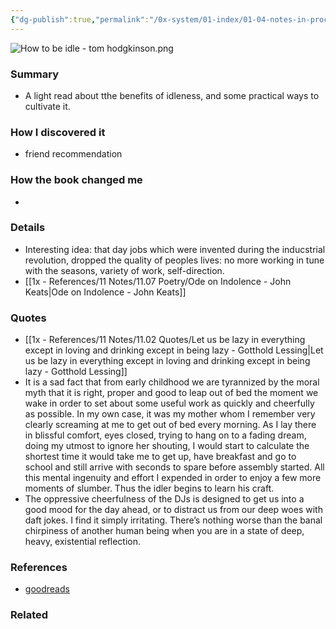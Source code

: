 ```yaml
---
{"dg-publish":true,"permalink":"/0x-system/01-index/01-04-notes-in-process/how-to-be-idle-tom-hodgkinson/","title":"How to be Idle - Tom Hodgkinson","created":"2025-06-09T12:45:17.255+03:00","updated":"2025-06-15T21:54:39.155+03:00"}
---
```


![How to be idle - tom hodgkinson.png](/img/user/4x%20-%20Reading/41%20Books/41.03%20Cover%20images/How%20to%20be%20idle%20-%20tom%20hodgkinson.png)
### Summary
- A light read about tthe benefits of idleness, and some practical ways to cultivate it.

### How I discovered it
- friend recommendation

### How the book changed me
- 

### Details
- Interesting idea: that day jobs which were invented during the inducstrial revolution, dropped the quality of peoples lives: no more working in tune with the seasons, variety of work, self-direction.
- [[1x - References/11 Notes/11.07 Poetry/Ode on Indolence - John Keats\|Ode on Indolence - John Keats]] 

### Quotes
- [[1x - References/11 Notes/11.02 Quotes/Let us be lazy in everything except in loving and drinking except in being lazy - Gotthold Lessing\|Let us be lazy in everything except in loving and drinking except in being lazy - Gotthold Lessing]]
- It is a sad fact that from early childhood we are tyrannized by the moral myth that it is right, proper and good to leap out of bed the moment we wake in order to set about some useful work as quickly and cheerfully as possible. In my own case, it was my mother whom I remember very clearly screaming at me to get out of bed every morning. As I lay there in blissful comfort, eyes closed, trying to hang on to a fading dream, doing my utmost to ignore her shouting, I would start to calculate the shortest time it would take me to get up, have breakfast and go to school and still arrive with seconds to spare before assembly started. All this mental ingenuity and effort I expended in order to enjoy a few more moments of slumber. Thus the idler begins to learn his craft.
- The oppressive cheerfulness of the DJs is designed to get us into a good mood for the day ahead, or to distract us from our deep woes with daft jokes. I find it simply irritating. There’s nothing worse than the banal chirpiness of another human being when you are in a state of deep, heavy, existential reflection.

### References
- [goodreads](https://www.goodreads.com/book/show/623922.How_to_Be_Idle?ref=nav_sb_ss_4_8)


### Related

